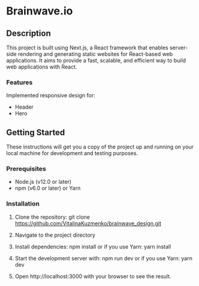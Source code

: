 # Brainwave.io

## Description

This project is built using Next.js, a React framework that enables server-side rendering and generating static websites for React-based web applications. It aims to provide a fast, scalable, and efficient way to build web applications with React.

### Features

Implemented responsive design for:

- Header
- Hero

## Getting Started

These instructions will get you a copy of the project up and running on your local machine for development and testing purposes.

### Prerequisites

- Node.js (v12.0 or later)
- npm (v6.0 or later) or Yarn

### Installation

1. Clone the repository:
   git clone https://github.com/VitalinaKuzmenko/brainwave_design.git

2. Navigate to the project directory

3. Install dependencies: npm install
   or if you use Yarn: yarn install

4. Start the development server with: npm run dev
   or if you use Yarn: yarn dev

5. Open http://localhost:3000 with your browser to see the result.
